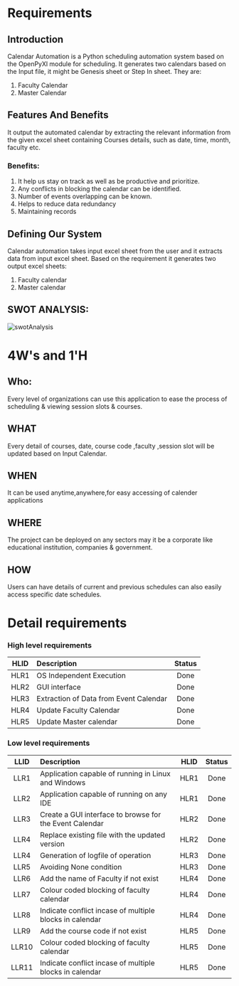 # Requirements

## Introduction
Calendar Automation is a Python scheduling automation system based on the OpenPyXl module for scheduling.
It generates two calendars based on the Input file, it might be Genesis sheet or Step In sheet. They are:
1. Faculty Calendar
2. Master Calendar

## Features And Benefits
It output the automated calendar by extracting the relevant information from the given excel sheet containing Courses details, such as date, time, month, faculty etc.

### Benefits:
1. It help us stay on track as well as be productive and prioritize.
2. Any conflicts in blocking the calendar can be identified.
3. Number of events overlapping can be known.
4. Helps to reduce data redundancy
5. Maintaining records

## Defining Our System
Calendar automation takes input excel sheet from the user and it extracts data from input excel sheet. 
Based on the requirement it generates two output excel sheets:
1. Faculty calendar
2. Master calendar

## SWOT ANALYSIS:
![swotAnalysis](https://github.com/GENESIS2021Q1/AdvPythonMiniproject-team-15/blob/main/1_Requirements/swotAnalysis.png)

# 4W&#39;s and 1&#39;H
## Who:
Every level of organizations can use this application to ease the process of scheduling & viewing session slots & courses.
## WHAT
Every detail of courses, date, course code ,faculty ,session slot will be updated based on Input Calendar.
## WHEN
It can be used anytime,anywhere,for easy accessing of calender applications
## WHERE
The project can be deployed on any sectors may it be a corporate like educational institution, companies & government. 
## HOW 
Users can have details of current and previous schedules can also easily access specific date schedules.

# Detail requirements

### High level requirements
|   HLID   |     Description    |    Status   |
| :----: | :---------------- | :---------: |
|  HLR1  | OS Independent Execution |Done |
|  HLR2  | GUI interface |Done |
|  HLR3  | Extraction of Data from Event Calendar|Done|
|  HLR4  | Update Faculty Calendar |Done|
|  HLR5  | Update Master calendar |Done|



### Low level requirements
|   LLID    |     Description    | HLID | Status  |
| :------: | :---------------- | :------: |:------: |
|  LLR1  | Application capable of running in Linux and Windows | HLR1 |Done
|  LLR2  | Application capable of running on any IDE | HLR1 | Done
|  LLR3  | Create a GUI interface to browse for the Event Calendar | HLR2 | Done
|  LLR4  | Replace existing file with the updated version | HLR2 | Done
|  LLR4  | Generation of logfile of operation  | HLR3 | Done
|  LLR5  | Avoiding None condition | HLR3 | Done
|  LLR6  | Add the name of Faculty if not exist | HLR4 | Done
|  LLR7  | Colour coded blocking of faculty calendar | HLR4 | Done
|  LLR8  | Indicate conflict incase of multiple blocks in calendar | HLR4 | Done
|  LLR9  | Add the course code if not exist | HLR5 | Done
|  LLR10  | Colour coded blocking of faculty calendar | HLR5 | Done
|  LLR11  | Indicate conflict incase of multiple blocks in calendar | HLR5 | Done

